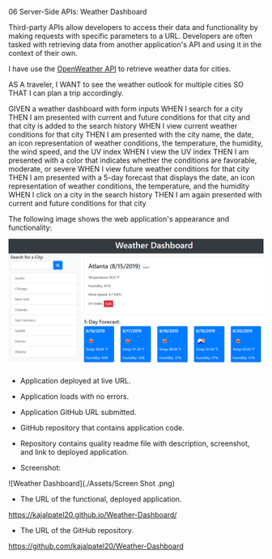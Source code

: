 06 Server-Side APIs: Weather Dashboard


Third-party APIs allow developers to access their data and functionality by making requests with specific parameters to a URL. Developers are often tasked with retrieving data from another application's API and using it in the context of their own. 

I have use the [OpenWeather API](https://openweathermap.org/api) to retrieve weather data for cities. 

AS A traveler, I WANT to see the weather outlook for multiple cities
SO THAT I can plan a trip accordingly.


GIVEN a weather dashboard with form inputs
WHEN I search for a city
THEN I am presented with current and future conditions for that city and that city is added to the search history
WHEN I view current weather conditions for that city
THEN I am presented with the city name, the date, an icon representation of weather conditions, the temperature, the humidity, the wind speed, and the UV index
WHEN I view the UV index
THEN I am presented with a color that indicates whether the conditions are favorable, moderate, or severe
WHEN I view future weather conditions for that city
THEN I am presented with a 5-day forecast that displays the date, an icon representation of weather conditions, the temperature, and the humidity
WHEN I click on a city in the search history
THEN I am again presented with current and future conditions for that city

The following image shows the web application's appearance and functionality:

![The weather app includes a search option, a list of cities, and a five-day forecast and current weather conditions for Atlanta.](./Assets/06-server-side-apis-homework-demo.png)


* Application deployed at live URL.

* Application loads with no errors.

* Application GitHub URL submitted.

* GitHub repository that contains application code.


* Repository contains quality readme file with description, screenshot, and link to deployed application.

* Screenshot:

![Weather Dashboard](./Assets/Screen Shot .png)

* The URL of the functional, deployed application.

https://kajalpatel20.github.io/Weather-Dashboard/

* The URL of the GitHub repository. 

https://github.com/kajalpatel20/Weather-Dashboard
